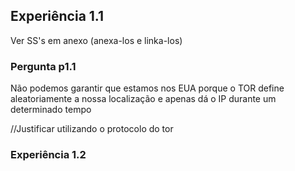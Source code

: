 ## Experiência 1.1
Ver SS's em anexo (anexa-los e linka-los)

### Pergunta p1.1
Não podemos garantir que estamos nos EUA porque o TOR define aleatoriamente a nossa localização e apenas dá o IP durante um determinado tempo

//Justificar utilizando o protocolo do tor

### Experiência 1.2



